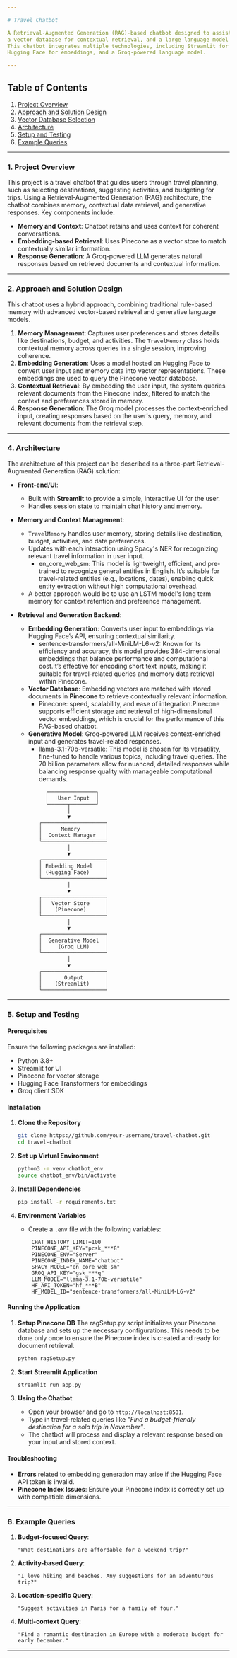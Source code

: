 ```yaml
---

# Travel Chatbot

A Retrieval-Augmented Generation (RAG)-based chatbot designed to assist users with travel queries by leveraging memory,
a vector database for contextual retrieval, and a large language model to generate contextually relevant responses.
This chatbot integrates multiple technologies, including Streamlit for UI, Pinecone for vector database storage and search,
Hugging Face for embeddings, and a Groq-powered language model.

---
```


## Table of Contents

1. [Project Overview](#project-overview)
2. [Approach and Solution Design](#approach-and-solution-design)
3. [Vector Database Selection](#vector-database-selection)
4. [Architecture](#architecture)
5. [Setup and Testing](#setup-and-testing)
6. [Example Queries](#example-queries)

---

### 1. Project Overview

This project is a travel chatbot that guides users through travel planning, such as selecting destinations, suggesting activities, and budgeting for trips.
Using a Retrieval-Augmented Generation (RAG) architecture, the chatbot combines memory, contextual data retrieval, and generative responses.
Key components include:

- **Memory and Context**: Chatbot retains and uses context for coherent conversations.
- **Embedding-based Retrieval**: Uses Pinecone as a vector store to match contextually similar information.
- **Response Generation**: A Groq-powered LLM generates natural responses based on retrieved documents and contextual information.

---

### 2. Approach and Solution Design

This chatbot uses a hybrid approach, combining traditional rule-based memory with advanced vector-based retrieval and generative language models.

1. **Memory Management**: Captures user preferences and stores details like destinations, budget, and activities.
                             The `TravelMemory` class holds contextual memory across queries in a single session, improving coherence.
2. **Embedding Generation**: Uses a model hosted on Hugging Face to convert user input and memory data into vector representations.
                             These embeddings are used to query the Pinecone vector database.
3. **Contextual Retrieval**: By embedding the user input, the system queries relevant documents from the Pinecone index,
                             filtered to match the context and preferences stored in memory.
4. **Response Generation**: The Groq model processes the context-enriched input, creating responses based on the user's query, memory,
                             and relevant documents from the retrieval step.

---

### 4. Architecture

The architecture of this project can be described as a three-part Retrieval-Augmented Generation (RAG) solution:

- **Front-end/UI**:
  - Built with **Streamlit** to provide a simple, interactive UI for the user.
  - Handles session state to maintain chat history and memory.

- **Memory and Context Management**:
  - `TravelMemory` handles user memory, storing details like destination, budget, activities, and date preferences.
  - Updates with each interaction using Spacy's NER for recognizing relevant travel information in user input.
      - en_core_web_sm: This model is lightweight, efficient, and pre-trained to recognize general entities in English.
        It’s suitable for travel-related entities (e.g., locations, dates), enabling quick entity extraction without high computational overhead.
  - A better approach would be to use an LSTM model's long term memory for context retention and preference management. 

- **Retrieval and Generation Backend**:
  - **Embedding Generation**: Converts user input to embeddings via Hugging Face’s API, ensuring contextual similarity.
    -  sentence-transformers/all-MiniLM-L6-v2: Known for its efficiency and accuracy, this model provides 384-dimensional embeddings
        that balance performance and computational cost.It’s effective for encoding short text inputs, making it suitable for travel-related queries
        and memory data retrieval within Pinecone.
  - **Vector Database**: Embedding vectors are matched with stored documents in **Pinecone** to retrieve contextually relevant information.
    - Pinecone: speed, scalability, and ease of integration.Pinecone supports efficient storage and retrieval of high-dimensional vector embeddings,
      which is crucial for the performance of this RAG-based chatbot.
  - **Generative Model**: Groq-powered LLM receives context-enriched input and generates travel-related responses.
    - llama-3.1-70b-versatile: This model is chosen for its versatility, fine-tuned to handle various topics, including travel queries.
      The 70 billion parameters allow for nuanced, detailed responses while balancing response quality with manageable computational demands.

```
            ┌───────────────┐
            │   User Input  │
            └──────┬────────┘
                   │
                   ▼
          ┌────────────────────┐
          │      Memory        │
          │  Context Manager   │
          └────────────────────┘
                   │
                   ▼
          ┌────────────────────┐
          │ Embedding Model    │
          │ (Hugging Face)     │
          └────────────────────┘
                   │
                   ▼
          ┌────────────────────┐
          │   Vector Store     │
          │    (Pinecone)      │
          └────────────────────┘
                   │
                   ▼
          ┌────────────────────┐
          │  Generative Model  │
          │     (Groq LLM)     │
          └────────────────────┘
                   │
                   ▼
          ┌────────────────────┐
          │       Output       │
          │    (Streamlit)     │
          └────────────────────┘
```

---

### 5. Setup and Testing

#### Prerequisites

Ensure the following packages are installed:
- Python 3.8+
- Streamlit for UI
- Pinecone for vector storage
- Hugging Face Transformers for embeddings
- Groq client SDK

#### Installation

1. **Clone the Repository**
   ```bash
   git clone https://github.com/your-username/travel-chatbot.git
   cd travel-chatbot
   ```

2. **Set up Virtual Environment**
   ```bash
   python3 -m venv chatbot_env
   source chatbot_env/bin/activate
   ```

3. **Install Dependencies**
   ```bash
   pip install -r requirements.txt
   ```

4. **Environment Variables**
   - Create a `.env` file with the following variables:
     ```
      CHAT_HISTORY_LIMIT=100
      PINECONE_API_KEY="pcsk_***8" 
      PINECONE_ENV="Server" 
      PINECONE_INDEX_NAME="chatbot"
      SPACY_MODEL="en_core_web_sm"
      GROQ_API_KEY="gsk_***q" 
      LLM_MODEL="llama-3.1-70b-versatile"
      HF_API_TOKEN="hf_***B"
      HF_MODEL_ID="sentence-transformers/all-MiniLM-L6-v2"
     ```

#### Running the Application

1. **Setup Pinecone DB**
      The ragSetup.py script initializes your Pinecone database and sets up the necessary configurations.
       This needs to be done only once to ensure the Pinecone index is created and ready for document retrieval.
   ```bash
   python ragSetup.py
   ```
      
2. **Start Streamlit Application**
   ```bash
   streamlit run app.py
   ```

3. **Using the Chatbot**
   - Open your browser and go to `http://localhost:8501`.
   - Type in travel-related queries like *"Find a budget-friendly destination for a solo trip in November"*.
   - The chatbot will process and display a relevant response based on your input and stored context.

#### Troubleshooting
- **Errors** related to embedding generation may arise if the Hugging Face API token is invalid.
- **Pinecone Index Issues**: Ensure your Pinecone index is correctly set up with compatible dimensions.

---

### 6. Example Queries

1. **Budget-focused Query**:
   ```
   "What destinations are affordable for a weekend trip?"
   ```

2. **Activity-based Query**:
   ```
   "I love hiking and beaches. Any suggestions for an adventurous trip?"
   ```

3. **Location-specific Query**:
   ```
   "Suggest activities in Paris for a family of four."
   ```

4. **Multi-context Query**:
   ```
   "Find a romantic destination in Europe with a moderate budget for early December."
   ```

--- 
